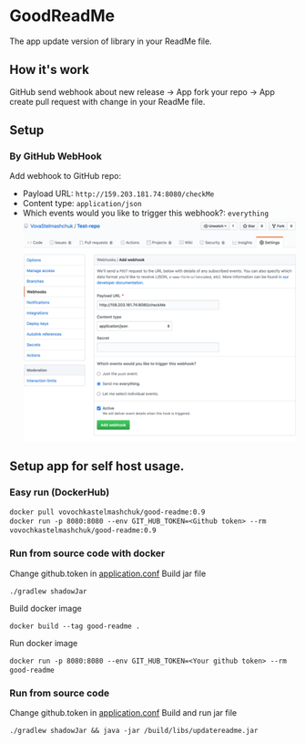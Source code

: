 # GoodReadMe
The app update version of library in your ReadMe file.

## How it's work
GitHub send webhook about new release -> App fork your repo -> App create pull request with change in your ReadMe file.

## Setup
### By GitHub WebHook
Add webhook to GitHub repo:
 - Payload URL: `http://159.203.181.74:8080/checkMe`
 - Content type: `application/json`
 - Which events would you like to trigger this webhook?: `everything`
![add github webhook](additional/images/add_github_webhook.png)

## Setup app for self host usage.
### Easy run (DockerHub)
```shell script
docker pull vovochkastelmashchuk/good-readme:0.9
docker run -p 8080:8080 --env GIT_HUB_TOKEN=<Github token> --rm vovochkastelmashchuk/good-readme:0.9
```

### Run from source code with docker
Change github.token in [application.conf](resources/application.conf)
Build jar file
```shell script
./gradlew shadowJar 
```
Build docker image
```shell script
docker build --tag good-readme .
```
Run docker image
```shell script
docker run -p 8080:8080 --env GIT_HUB_TOKEN=<Your github token> --rm good-readme
```

### Run from source code
Change github.token in [application.conf](resources/application.conf)
Build and run jar file
```shell script
./gradlew shadowJar && java -jar /build/libs/updatereadme.jar 
```
  

